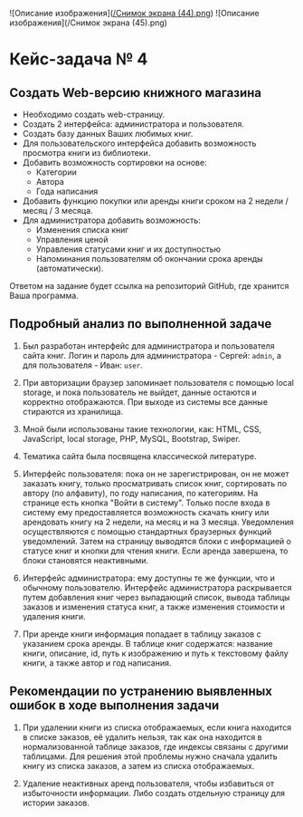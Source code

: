 ![Описание изображения]([/Снимок экрана (44).png](https://github.com/SergeyLubeznost/bookstore/blob/master/%D0%A1%D0%BD%D0%B8%D0%BC%D0%BE%D0%BA%20%D1%8D%D0%BA%D1%80%D0%B0%D0%BD%D0%B0%20(44).png))
![Описание изображения](/Снимок экрана (45).png)

# Кейс-задача № 4
## Создать Web-версию книжного магазина

- Необходимо создать web-страницу.
- Создать 2 интерфейса: администратора и пользователя.
- Создать базу данных Ваших любимых книг.
- Для пользовательского интерфейса добавить возможность просмотра книги из библиотеки.
- Добавить возможность сортировки на основе:
  - Категории
  - Автора
  - Года написания
- Добавить функцию покупки или аренды книги сроком на 2 недели / месяц / 3 месяца.
- Для администратора добавить возможность:
  - Изменения списка книг
  - Управления ценой
  - Управления статусами книг и их доступностью
  - Напоминания пользователям об окончании срока аренды (автоматически).
  
Ответом на задание будет ссылка на репозиторий GitHub, где хранится Ваша программа.

## Подробный анализ по выполненной задаче

1. Был разработан интерфейс для администратора и пользователя сайта книг. Логин и пароль для администратора - Сергей: `admin`, а для пользователя - Иван: `user`.
  
2. При авторизации браузер запоминает пользователя с помощью local storage, и пока пользователь не выйдет, данные остаются и корректно отображаются. При выходе из системы все данные стираются из хранилища.
  
3. Мной были использованы такие технологии, как: HTML, CSS, JavaScript, local storage, PHP, MySQL, Bootstrap, Swiper.
  
4. Тематика сайта была посвящена классической литературе.
  
5. Интерфейс пользователя: пока он не зарегистрирован, он не может заказать книгу, только просматривать список книг, сортировать по автору (по алфавиту), по году написания, по категориям. На странице есть кнопка "Войти в систему". Только после входа в систему ему предоставляется возможность скачать книгу или арендовать книгу на 2 недели, на месяц и на 3 месяца. Уведомления осуществляются с помощью стандартных браузерных функций уведомлений. Затем на страницу выводятся блоки с информацией о статусе книг и кнопки для чтения книги. Если аренда завершена, то блоки становятся неактивными.

6. Интерфейс администратора: ему доступны те же функции, что и обычному пользователю. Интерфейс администратора раскрывается путем добавления книг через выпадающий список, вывода таблицы заказов и изменения статуса книг, а также изменения стоимости и удаления книги.

7. При аренде книги информация попадает в таблицу заказов с указанием срока аренды. В таблице книг содержатся: название книги, описание, id, путь к изображению и путь к текстовому файлу книги, а также автор и год написания.

## Рекомендации по устранению выявленных ошибок в ходе выполнения задачи

1. При удалении книги из списка отображаемых, если книга находится в списке заказов, её удалить нельзя, так как она находится в нормализованной таблице заказов, где индексы связаны с другими таблицами. Для решения этой проблемы нужно сначала удалить книгу из списка заказов, а затем из списка отображаемых.

2. Удаление неактивных аренд пользователя, чтобы избавиться от избыточности информации. Либо создать отдельную страницу для истории заказов.
```

